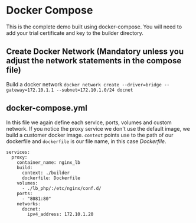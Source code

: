 # Docker Compose

This is the complete demo built using docker-compose. You will need to add your trial certificate and key to the builder directory.

## Create Docker Network (Mandatory unless you adjust the network statements in the compose file)
Build a docker network 
``docker network create --driver=bridge --gateway=172.10.1.1 --subnet=172.10.1.0/24 docnet``

## docker-compose.yml

In this file we again define each service, ports, volumes and custom network. If you notice the proxy service we don't use the default image, we build a customer docker image. `context` points use to the path of our dockerfile and `dockerfile` is our file name, in this case *Dockerfile*.

```
services:
  proxy:
    container_name: nginx_lb
    build:
      context: ./builder
      dockerfile: Dockerfile
    volumes:
      - ./lb_php/:/etc/nginx/conf.d/
    ports: 
      - "8081:80"
    networks:
      docnet:
        ipv4_address: 172.10.1.20
```